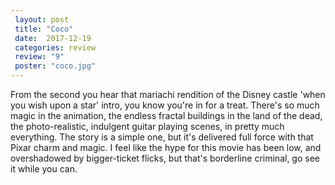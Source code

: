 ```yaml
---
 layout: post
 title: "Coco"
 date:  2017-12-19
 categories: review 
 review: "9"
 poster: "coco.jpg"
---
```



From the second you hear that mariachi rendition of the Disney castle 'when you wish upon a star' intro, you know you're in for a treat. There's so much magic in the animation, the endless fractal buildings in the land of the dead, the photo-realistic, indulgent guitar playing scenes, in pretty much everything. The story is a simple one, but it's delivered full force with that Pixar charm and magic. I feel like the hype for this movie has been low, and overshadowed by bigger-ticket flicks, but that's borderline criminal, go see it while you can. 